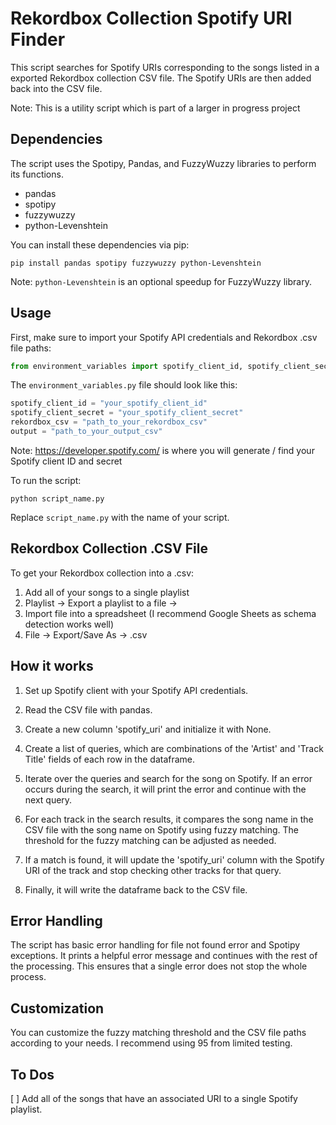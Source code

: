 # Rekordbox Collection Spotify URI Finder

This script searches for Spotify URIs corresponding to the songs listed in a exported Rekordbox collection CSV file. The Spotify URIs are then added back into the CSV file. 

Note: This is a utility script which is part of a larger in progress project

## Dependencies
The script uses the Spotipy, Pandas, and FuzzyWuzzy libraries to perform its functions.

- pandas
- spotipy
- fuzzywuzzy
- python-Levenshtein

You can install these dependencies via pip:

```
pip install pandas spotipy fuzzywuzzy python-Levenshtein
```

Note: `python-Levenshtein` is an optional speedup for FuzzyWuzzy library.

## Usage

First, make sure to import your Spotify API credentials and Rekordbox .csv file paths:

```python
from environment_variables import spotify_client_id, spotify_client_secret, rekordbox_csv, rekordbox_csv_output
```

The `environment_variables.py` file should look like this:

```python
spotify_client_id = "your_spotify_client_id"
spotify_client_secret = "your_spotify_client_secret"
rekordbox_csv = "path_to_your_rekordbox_csv"
output = "path_to_your_output_csv"
```
Note: https://developer.spotify.com/ is where you will generate / find your Spotify client ID and secret 

To run the script:

```
python script_name.py
```

Replace `script_name.py` with the name of your script.

## Rekordbox Collection .CSV File
To get your Rekordbox collection into a .csv:
1. Add all of your songs to a single playlist
2. Playlist -> Export a playlist to a file ->
4. Import file into a spreadsheet (I recommend Google Sheets as schema detection works well)
5. File -> Export/Save As -> .csv

## How it works

1. Set up Spotify client with your Spotify API credentials.

2. Read the CSV file with pandas.

3. Create a new column 'spotify_uri' and initialize it with None.

4. Create a list of queries, which are combinations of the 'Artist' and 'Track Title' fields of each row in the dataframe.

5. Iterate over the queries and search for the song on Spotify. If an error occurs during the search, it will print the error and continue with the next query.

6. For each track in the search results, it compares the song name in the CSV file with the song name on Spotify using fuzzy matching. The threshold for the fuzzy matching can be adjusted as needed.

7. If a match is found, it will update the 'spotify_uri' column with the Spotify URI of the track and stop checking other tracks for that query.

8. Finally, it will write the dataframe back to the CSV file.

## Error Handling

The script has basic error handling for file not found error and Spotipy exceptions. It prints a helpful error message and continues with the rest of the processing. This ensures that a single error does not stop the whole process.

## Customization

You can customize the fuzzy matching threshold and the CSV file paths according to your needs.  I recommend using 95 from limited testing.

## To Dos
[ ] Add all of the songs that have an associated URI to a single Spotify playlist.

